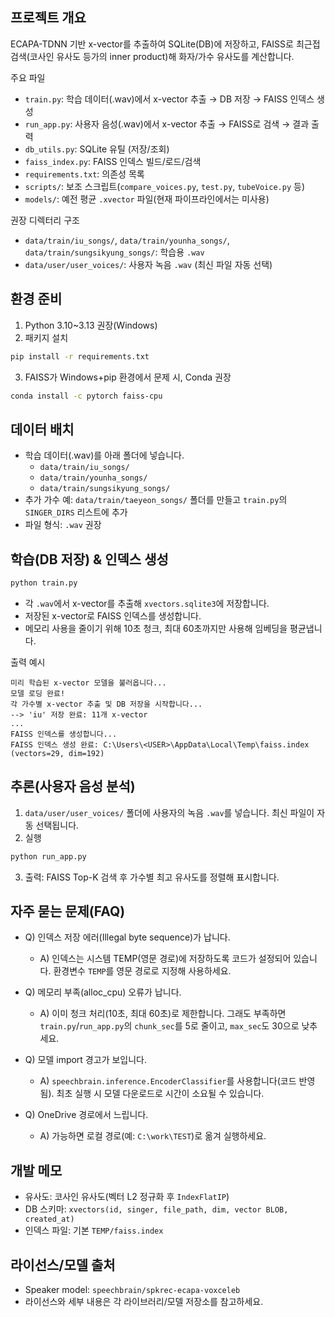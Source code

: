 ## 프로젝트 개요

ECAPA-TDNN 기반 x-vector를 추출하여 SQLite(DB)에 저장하고, FAISS로 최근접 검색(코사인 유사도 등가의 inner product)해 화자/가수 유사도를 계산합니다.

주요 파일
- `train.py`: 학습 데이터(.wav)에서 x-vector 추출 → DB 저장 → FAISS 인덱스 생성
- `run_app.py`: 사용자 음성(.wav)에서 x-vector 추출 → FAISS로 검색 → 결과 출력
- `db_utils.py`: SQLite 유틸 (저장/조회)
- `faiss_index.py`: FAISS 인덱스 빌드/로드/검색
- `requirements.txt`: 의존성 목록
- `scripts/`: 보조 스크립트(`compare_voices.py`, `test.py`, `tubeVoice.py` 등)
- `models/`: 예전 평균 `.xvector` 파일(현재 파이프라인에서는 미사용)

권장 디렉터리 구조
- `data/train/iu_songs/`, `data/train/younha_songs/`, `data/train/sungsikyung_songs/`: 학습용 `.wav`
- `data/user/user_voices/`: 사용자 녹음 `.wav` (최신 파일 자동 선택)

## 환경 준비

1) Python 3.10~3.13 권장(Windows)
2) 패키지 설치
```bash
pip install -r requirements.txt
```
3) FAISS가 Windows+pip 환경에서 문제 시, Conda 권장
```bash
conda install -c pytorch faiss-cpu
```

## 데이터 배치

- 학습 데이터(.wav)를 아래 폴더에 넣습니다.
  - `data/train/iu_songs/`
  - `data/train/younha_songs/`
  - `data/train/sungsikyung_songs/`
- 추가 가수 예: `data/train/taeyeon_songs/` 폴더를 만들고 `train.py`의 `SINGER_DIRS` 리스트에 추가
- 파일 형식: `.wav` 권장

## 학습(DB 저장) & 인덱스 생성

```bash
python train.py
```
- 각 `.wav`에서 x-vector를 추출해 `xvectors.sqlite3`에 저장합니다.
- 저장된 x-vector로 FAISS 인덱스를 생성합니다.
- 메모리 사용을 줄이기 위해 10초 청크, 최대 60초까지만 사용해 임베딩을 평균냅니다.

출력 예시
```
미리 학습된 x-vector 모델을 불러옵니다...
모델 로딩 완료!
각 가수별 x-vector 추출 및 DB 저장을 시작합니다...
--> 'iu' 저장 완료: 11개 x-vector
...
FAISS 인덱스를 생성합니다...
FAISS 인덱스 생성 완료: C:\Users\<USER>\AppData\Local\Temp\faiss.index (vectors=29, dim=192)
```

## 추론(사용자 음성 분석)

1) `data/user/user_voices/` 폴더에 사용자의 녹음 `.wav`를 넣습니다. 최신 파일이 자동 선택됩니다.
2) 실행
```bash
python run_app.py
```
3) 출력: FAISS Top-K 검색 후 가수별 최고 유사도를 정렬해 표시합니다.

## 자주 묻는 문제(FAQ)

- Q) 인덱스 저장 에러(Illegal byte sequence)가 납니다.
  - A) 인덱스는 시스템 TEMP(영문 경로)에 저장하도록 코드가 설정되어 있습니다. 환경변수 `TEMP`를 영문 경로로 지정해 사용하세요.

- Q) 메모리 부족(alloc_cpu) 오류가 납니다.
  - A) 이미 청크 처리(10초, 최대 60초)로 제한합니다. 그래도 부족하면 `train.py`/`run_app.py`의 `chunk_sec`를 5로 줄이고, `max_sec`도 30으로 낮추세요.

- Q) 모델 import 경고가 보입니다.
  - A) `speechbrain.inference.EncoderClassifier`를 사용합니다(코드 반영됨). 최초 실행 시 모델 다운로드로 시간이 소요될 수 있습니다.

- Q) OneDrive 경로에서 느립니다.
  - A) 가능하면 로컬 경로(예: `C:\work\TEST`)로 옮겨 실행하세요.

## 개발 메모

- 유사도: 코사인 유사도(벡터 L2 정규화 후 `IndexFlatIP`)
- DB 스키마: `xvectors(id, singer, file_path, dim, vector BLOB, created_at)`
- 인덱스 파일: 기본 `TEMP/faiss.index`

## 라이선스/모델 출처

- Speaker model: `speechbrain/spkrec-ecapa-voxceleb`
- 라이선스와 세부 내용은 각 라이브러리/모델 저장소를 참고하세요.


